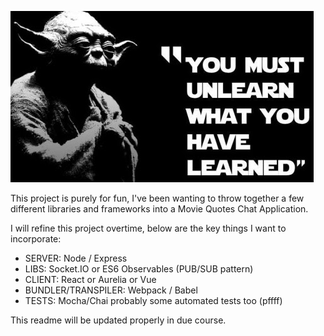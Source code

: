![alt text][logo]

This project is purely for fun, I've been wanting to throw together a few different libraries and frameworks into a Movie Quotes Chat Application.

I will refine this project overtime, below are the key things I want to incorporate:

* SERVER: Node / Express
* LIBS: Socket.IO or ES6 Observables (PUB/SUB pattern)
* CLIENT: React or Aurelia or Vue
* BUNDLER/TRANSPILER: Webpack / Babel
* TESTS: Mocha/Chai probably some automated tests too (pffff)

This readme will be updated properly in due course.


[logo]: https://github.com/Matt-Webb/movie-quotes/blob/master/src/public/img/star-wars.jpeg "Movie Quotes"
